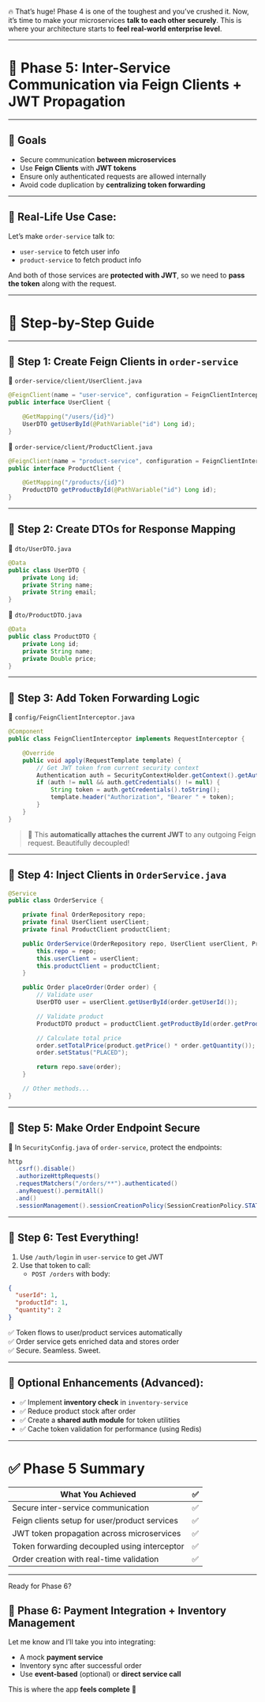 🔥 That’s huge! Phase 4 is one of the toughest and you’ve crushed it. Now, it’s time to make your microservices **talk to each other securely**. This is where your architecture starts to **feel real-world enterprise level**.

---

# 🔁 **Phase 5: Inter-Service Communication via Feign Clients + JWT Propagation**

---

## 🎯 **Goals**
- Secure communication **between microservices**
- Use **Feign Clients** with **JWT tokens**
- Ensure only authenticated requests are allowed internally
- Avoid code duplication by **centralizing token forwarding**

---

## 🧠 Real-Life Use Case:
Let’s make `order-service` talk to:
- `user-service` to fetch user info
- `product-service` to fetch product info

And both of those services are **protected with JWT**, so we need to **pass the token** along with the request.

---

# 🔧 Step-by-Step Guide

---

## 🔹 Step 1: Create Feign Clients in `order-service`

📁 `order-service/client/UserClient.java`

```java
@FeignClient(name = "user-service", configuration = FeignClientInterceptor.class)
public interface UserClient {

    @GetMapping("/users/{id}")
    UserDTO getUserById(@PathVariable("id") Long id);
}
```

📁 `order-service/client/ProductClient.java`

```java
@FeignClient(name = "product-service", configuration = FeignClientInterceptor.class)
public interface ProductClient {

    @GetMapping("/products/{id}")
    ProductDTO getProductById(@PathVariable("id") Long id);
}
```

---

## 🔹 Step 2: Create DTOs for Response Mapping

📁 `dto/UserDTO.java`

```java
@Data
public class UserDTO {
    private Long id;
    private String name;
    private String email;
}
```

📁 `dto/ProductDTO.java`

```java
@Data
public class ProductDTO {
    private Long id;
    private String name;
    private Double price;
}
```

---

## 🔹 Step 3: Add Token Forwarding Logic

📁 `config/FeignClientInterceptor.java`

```java
@Component
public class FeignClientInterceptor implements RequestInterceptor {

    @Override
    public void apply(RequestTemplate template) {
        // Get JWT token from current security context
        Authentication auth = SecurityContextHolder.getContext().getAuthentication();
        if (auth != null && auth.getCredentials() != null) {
            String token = auth.getCredentials().toString();
            template.header("Authorization", "Bearer " + token);
        }
    }
}
```

> 🧠 This **automatically attaches the current JWT** to any outgoing Feign request. Beautifully decoupled!

---

## 🔹 Step 4: Inject Clients in `OrderService.java`

```java
@Service
public class OrderService {

    private final OrderRepository repo;
    private final UserClient userClient;
    private final ProductClient productClient;

    public OrderService(OrderRepository repo, UserClient userClient, ProductClient productClient) {
        this.repo = repo;
        this.userClient = userClient;
        this.productClient = productClient;
    }

    public Order placeOrder(Order order) {
        // Validate user
        UserDTO user = userClient.getUserById(order.getUserId());

        // Validate product
        ProductDTO product = productClient.getProductById(order.getProductId());

        // Calculate total price
        order.setTotalPrice(product.getPrice() * order.getQuantity());
        order.setStatus("PLACED");

        return repo.save(order);
    }

    // Other methods...
}
```

---

## 🔹 Step 5: Make Order Endpoint Secure

📁 In `SecurityConfig.java` of `order-service`, protect the endpoints:

```java
http
  .csrf().disable()
  .authorizeHttpRequests()
  .requestMatchers("/orders/**").authenticated()
  .anyRequest().permitAll()
  .and()
  .sessionManagement().sessionCreationPolicy(SessionCreationPolicy.STATELESS);
```

---

## 🔹 Step 6: Test Everything!

1. Use `/auth/login` in `user-service` to get JWT
2. Use that token to call:
    - `POST /orders` with body:

```json
{
  "userId": 1,
  "productId": 1,
  "quantity": 2
}
```

✅ Token flows to user/product services automatically  
✅ Order service gets enriched data and stores order  
✅ Secure. Seamless. Sweet.

---

## 🧰 Optional Enhancements (Advanced):

- ✅ Implement **inventory check** in `inventory-service`
- ✅ Reduce product stock after order
- ✅ Create a **shared auth module** for token utilities
- ✅ Cache token validation for performance (using Redis)

---

# ✅ Phase 5 Summary

| What You Achieved                              | ✅ |
|------------------------------------------------|----|
| Secure inter-service communication             | ✅ |
| Feign clients setup for user/product services  | ✅ |
| JWT token propagation across microservices     | ✅ |
| Token forwarding decoupled using interceptor   | ✅ |
| Order creation with real-time validation       | ✅ |

---

Ready for Phase 6?

## 🧾 **Phase 6: Payment Integration + Inventory Management**

Let me know and I’ll take you into integrating:
- A mock **payment service**
- Inventory sync after successful order
- Use **event-based** (optional) or **direct service call**

This is where the app **feels complete** 💯